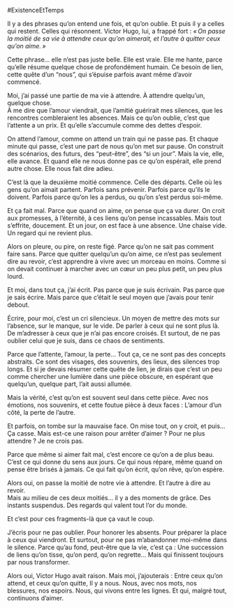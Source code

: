 #ExistenceEtTemps

Il y a des phrases qu’on entend une fois, et qu’on oublie. Et puis il y a celles qui restent. Celles qui résonnent. Victor Hugo, lui, a frappé fort : _« On passe la moitié de sa vie à attendre ceux qu’on aimerait, et l’autre à quitter ceux qu’on aime. »_

Cette phrase… elle n’est pas juste belle. Elle est vraie. Elle me hante, parce qu’elle résume quelque chose de profondément humain. Ce besoin de lien, cette quête d’un “nous”, qui s’épuise parfois avant même d’avoir commencé.

Moi, j’ai passé une partie de ma vie à attendre. À attendre quelqu’un, quelque chose.  
À me dire que l’amour viendrait, que l’amitié guérirait mes silences, que les rencontres combleraient les absences. Mais ce qu’on oublie, c’est que l’attente a un prix. Et qu’elle s’accumule comme des dettes d’espoir.

On attend l’amour, comme on attend un train qui ne passe pas. Et chaque minute qui passe, c’est une part de nous qu’on met sur pause. On construit des scénarios, des futurs, des “peut-être”, des “si un jour”. Mais la vie, elle, elle avance. Et quand elle ne nous donne pas ce qu’on espérait, elle prend autre chose. Elle nous fait dire adieu.

C’est là que la deuxième moitié commence. Celle des départs. Celle où les gens qu’on aimait partent. Parfois sans prévenir. Parfois parce qu’ils le doivent. Parfois parce qu’on les a perdus, ou qu’on s’est perdus soi-même.

Et ça fait mal. Parce que quand on aime, on pense que ça va durer.  On croit aux promesses, à l’éternité, à ces liens qu’on pense incassables.  Mais tout s’effrite, doucement. Et un jour, on est face à une absence. Une chaise vide. Un regard qui ne revient plus.

Alors on pleure, ou pire, on reste figé. Parce qu’on ne sait pas comment faire sans. Parce que quitter quelqu’un qu’on aime, ce n’est pas seulement dire au revoir, c’est apprendre à vivre avec un morceau en moins. Comme si on devait continuer à marcher avec un cœur un peu plus petit, un peu plus lourd.

Et moi, dans tout ça, j’ai écrit. Pas parce que je suis écrivain. Pas parce que je sais écrire. Mais parce que c’était le seul moyen que j’avais pour tenir debout.

Écrire, pour moi, c’est un cri silencieux. Un moyen de mettre des mots sur l’absence, sur le manque, sur le vide. De parler à ceux qui ne sont plus là. De m’adresser à ceux que je n’ai pas encore croisés. Et surtout, de ne pas oublier celui que je suis, dans ce chaos de sentiments.

Parce que l’attente, l’amour, la perte… Tout ça, ce ne sont pas des concepts abstraits. Ce sont des visages, des souvenirs, des lieux, des silences trop longs. Et si je devais résumer cette quête de lien, je dirais que c’est un peu comme chercher une lumière dans une pièce obscure, en espérant que quelqu’un, quelque part, l’ait aussi allumée.

Mais la vérité, c’est qu’on est souvent seul dans cette pièce. Avec nos émotions, nos souvenirs, et cette foutue pièce à deux faces : L’amour d’un côté, la perte de l’autre.

Et parfois, on tombe sur la mauvaise face. On mise tout, on y croit, et puis… Ça casse. Mais est-ce une raison pour arrêter d’aimer ? Pour ne plus attendre ? Je ne crois pas.

Parce que même si aimer fait mal, c’est encore ce qu’on a de plus beau. C’est ce qui donne du sens aux jours. Ce qui nous répare, même quand on pense être brisés à jamais. Ce qui fait qu’on écrit, qu’on rêve, qu’on espère.

Alors oui, on passe la moitié de notre vie à attendre. Et l’autre à dire au revoir.  
Mais au milieu de ces deux moitiés… il y a des moments de grâce. Des instants suspendus. Des regards qui valent tout l’or du monde.

Et c’est pour ces fragments-là que ça vaut le coup.

J’écris pour ne pas oublier. Pour honorer les absents. Pour préparer la place à ceux qui viendront. Et surtout, pour ne pas m’abandonner moi-même dans le silence. Parce qu’au fond, peut-être que la vie, c’est ça : Une succession de liens qu’on tisse, qu’on perd, qu’on regrette… Mais qui finissent toujours par nous transformer.

Alors oui, Victor Hugo avait raison. Mais moi, j’ajouterais : Entre ceux qu’on attend, et ceux qu’on quitte, Il y a nous. Nous, avec nos mots, nos blessures, nos espoirs. Nous, qui vivons entre les lignes. Et qui, malgré tout, continuons d’aimer.
